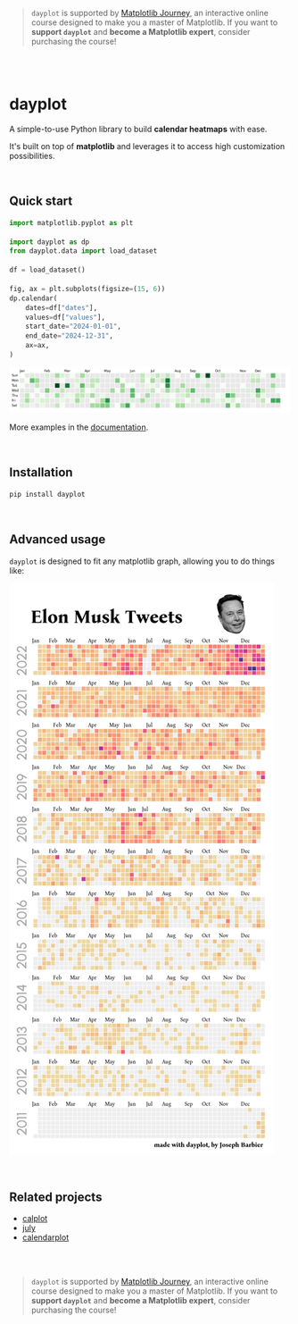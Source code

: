 > `dayplot` is supported by [Matplotlib Journey](https://www.matplotlib-journey.com/), an interactive online course designed to make you a master of Matplotlib. If you want to **support `dayplot`** and **become a Matplotlib expert**, consider purchasing the course!

<br><br>

# dayplot

A simple-to-use Python library to build **calendar heatmaps** with ease.

It's built on top of **matplotlib** and leverages it to access high customization possibilities.

<br>

## Quick start

```py
import matplotlib.pyplot as plt

import dayplot as dp
from dayplot.data import load_dataset

df = load_dataset()

fig, ax = plt.subplots(figsize=(15, 6))
dp.calendar(
    dates=df["dates"],
    values=df["values"],
    start_date="2024-01-01",
    end_date="2024-12-31",
    ax=ax,
)
```

![](https://raw.githubusercontent.com/JosephBARBIERDARNAL/dayplot/refs/heads/main/docs/img/quickstart.png)

More examples in the [documentation](https://josephbarbierdarnal.github.io/dayplot/).

<br>

## Installation

```bash
pip install dayplot
```

<br>

## Advanced usage

`dayplot` is designed to fit any matplotlib graph, allowing you to do things like:

![](https://raw.githubusercontent.com/JosephBARBIERDARNAL/dayplot/refs/heads/main/docs/img/advanced/advanced-2.png)

<br>

## Related projects

- [calplot](https://github.com/tomkwok/calplot)
- [july](https://github.com/e-hulten/july)
- [calendarplot](https://github.com/dhowland/calendarplot)

<br><br>

> `dayplot` is supported by [Matplotlib Journey](https://www.matplotlib-journey.com/), an interactive online course designed to make you a master of Matplotlib. If you want to **support `dayplot`** and **become a Matplotlib expert**, consider purchasing the course!
